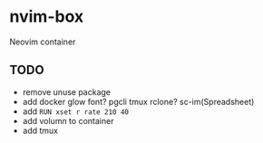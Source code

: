 # nvim-box

Neovim container

## TODO

- remove unuse package
- add docker glow font? pgcli tmux rclone? sc-im(Spreadsheet)
- add `RUN xset r rate 210 40`
- add volumn to container
- add tmux
